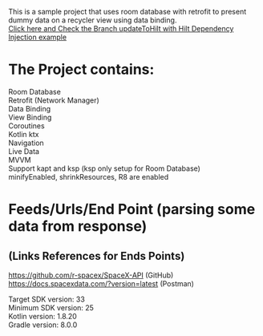 This is a sample project that uses room database with retrofit to present dummy data on a recycler view using data binding. <br />
[Click here and Check the Branch updateToHilt with Hilt Dependency Injection example](https://github.com/NicosNicolaou16/SampleRoomDatabaseWithRetrofit/tree/updateToHilt)

# The Project contains:
Room Database <br />
Retrofit (Network Manager) <br />
Data Binding <br />
View Binding <br />
Coroutines <br />
Kotlin ktx <br />
Navigation <br />
Live Data <br />
MVVM <br />
Support kapt and ksp (ksp only setup for Room Database) <br />
minifyEnabled, shrinkResources, R8 are enabled <br />

# Feeds/Urls/End Point (parsing some data from response)
## (Links References for Ends Points)
https://github.com/r-spacex/SpaceX-API (GitHub) <br />
https://docs.spacexdata.com/?version=latest (Postman) <br />

Target SDK version: 33 <br />
Minimum SDK version: 25 <br />
Kotlin version: 1.8.20 <br />
Gradle version: 8.0.0 <br />